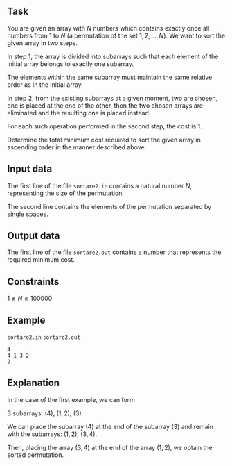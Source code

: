 ## Task

You are given an array with $N$ numbers which contains exactly once all numbers from $1$ to $N$ (a permutation of the set $1, 2, \dots, N$). We want to sort the given array in two steps.

In step 1, the array is divided into subarrays such that each element of the initial array belongs to exactly one subarray.

The elements within the same subarray must maintain the same relative order as in the initial array.

In step 2, from the existing subarrays at a given moment, two are chosen, one is placed at the end of the other, then the two chosen arrays are eliminated and the resulting one is placed instead.

For each such operation performed in the second step, the cost is $1$.

Determine the total minimum cost required to sort the given array in ascending order in the manner described above.

## Input data

The first line of the file `sortare2.in` contains a natural number $N$, representing the size of the permutation.

The second line contains the elements of the permutation separated by single spaces.

## Output data

The first line of the file `sortare2.out` contains a number that represents the required minimum cost.

## Constraints

$1 \leq N \leq 100000$

## Example

`sortare2.in` `sortare2.out`
``` 
4 
4 1 3 2 
2 
``` 

## Explanation

In the case of the first example, we can form

3 subarrays: $(4)$, $(1, 2)$, $(3)$.

We can place the subarray $(4)$ at the end of the subarray $(3)$ and remain with the subarrays: $(1, 2)$, $(3, 4)$.

Then, placing the array $(3, 4)$ at the end of the array $(1, 2)$, we obtain the sorted permutation.